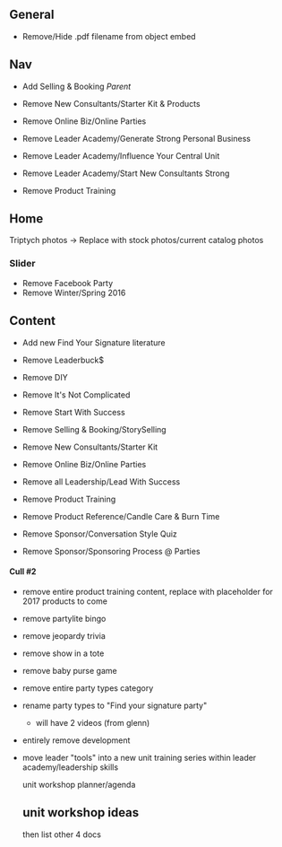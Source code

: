 General
-------
+ Remove/Hide .pdf filename from object embed

Nav
---
+ Add Selling & Booking _Parent_

+ Remove New Consultants/Starter Kit & Products
+ Remove Online Biz/Online Parties
+ Remove Leader Academy/Generate Strong Personal Business
+ Remove Leader Academy/Influence Your Central Unit
+ Remove Leader Academy/Start New Consultants Strong
+ Remove Product Training

Home
----
Triptych photos -> Replace with stock photos/current catalog photos

### Slider
+ Remove Facebook Party
+ Remove Winter/Spring 2016

Content
-------
+ Add new Find Your Signature literature

+ Remove Leaderbuck$
+ Remove DIY
+ Remove It's Not Complicated
+ Remove Start With Success
+ Remove Selling & Booking/StorySelling
+ Remove New Consultants/Starter Kit
+ Remove Online Biz/Online Parties
+ Remove all Leadership/Lead With Success
+ Remove Product Training
+ Remove Product Reference/Candle Care & Burn Time
+ Remove Sponsor/Conversation Style Quiz
+ Remove Sponsor/Sponsoring Process @ Parties

#### Cull \#2
+ remove entire product training content, replace with placeholder for 2017 products to come
+ remove partylite bingo
+ remove jeopardy trivia
+ remove show in a tote
+ remove baby purse game
+ remove entire party types category
+ rename party types to "Find your signature party"
  + will have 2 videos (from glenn)
+ entirely remove development
+ move leader "tools" into a new unit training series within leader academy/leadership skills

    unit workshop planner/agenda

    unit workshop ideas
    -------------------
    then list other 4 docs
